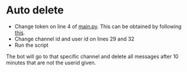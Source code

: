 # Auto delete
* Change token on line 4 of [main.py](main.py).  This can be obtained by following [this](https://discordpy.readthedocs.io/en/latest/discord.html).
* Change channel id and user id on lines 29 and 32
* Run the script

The bot will go to that specific channel and delete all messages after 10 minutes that are not the userid given.